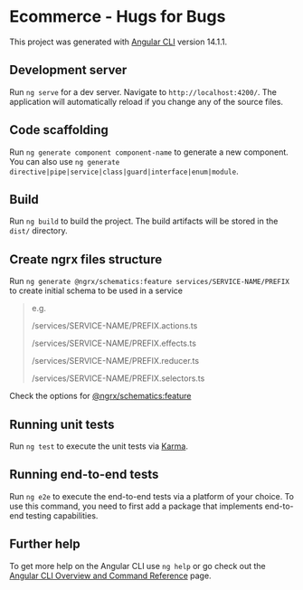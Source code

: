 # Ecommerce - Hugs for Bugs

This project was generated with [Angular CLI](https://github.com/angular/angular-cli) version 14.1.1.

## Development server

Run `ng serve` for a dev server. Navigate to `http://localhost:4200/`. The application will automatically reload if you change any of the source files.

## Code scaffolding

Run `ng generate component component-name` to generate a new component. You can also use `ng generate directive|pipe|service|class|guard|interface|enum|module`.

## Build

Run `ng build` to build the project. The build artifacts will be stored in the `dist/` directory.

## Create ngrx files structure
Run `ng generate @ngrx/schematics:feature services/SERVICE-NAME/PREFIX` to create initial schema to be used in a service
> e.g.
> 
> /services/SERVICE-NAME/PREFIX.actions.ts
> 
> /services/SERVICE-NAME/PREFIX.effects.ts
> 
> /services/SERVICE-NAME/PREFIX.reducer.ts
>
> /services/SERVICE-NAME/PREFIX.selectors.ts

Check the options for [@ngrx/schematics:feature](https://v10.ngrx.io/guide/schematics/feature#options)

## Running unit tests

Run `ng test` to execute the unit tests via [Karma](https://karma-runner.github.io).

## Running end-to-end tests

Run `ng e2e` to execute the end-to-end tests via a platform of your choice. To use this command, you need to first add a package that implements end-to-end testing capabilities.

## Further help

To get more help on the Angular CLI use `ng help` or go check out the [Angular CLI Overview and Command Reference](https://angular.io/cli) page.
